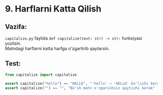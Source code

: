 # 9. Harflarni Katta Qilish

## Vazifa:
`capitalize.py` faylida `def capitalize(text: str) -> str:` funksiyasi yozilsin.  
Matndagi harflarni katta harfga o'zgartirib qaytarsin.

## Test:
```python
from capitalize import capitalize

assert capitalize("hello") == "HELLO", "'hello' → 'HELLO' bo'lishi kerak"
assert capitalize("") == "", "Bo'sh matn o'zgarishsiz qaytishi kerak"
